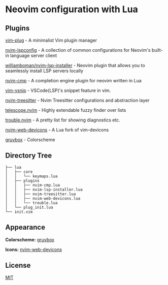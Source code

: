 # Neovim configuration with Lua

## Plugins

[vim-plug](https://github.com/junegunn/vim-plug) -  A minimalist Vim plugin manager

[nvim-lspconfig](https://github.com/neovim/nvim-lspconfig) - A collection of common configurations for Neovim's built-in language server client

[williamboman/nvim-lsp-installer](https://github.com/williamboman/nvim-lsp-installer) - Neovim plugin that allows you to seamlessly install LSP servers locally

[nvim-cmp](https://github.com/hrsh7th/nvim-cmp) - A completion engine plugin for neovim written in Lua

[vim-vsnip](https://github.com/hrsh7th/vim-vsnip) - VSCode(LSP)'s snippet feature in vim.

[nvim-treesitter](https://github.com/nvim-treesitter/nvim-treesitter) - Nvim Treesitter configurations and abstraction layer

[telescope.nvim](https://github.com/nvim-treesitter/nvim-treesitter) - Highly extendable fuzzy finder over lists

[trouble.nvim](https://github.com/folke/trouble.nvim) - A pretty list for showing diagnostics etc.

[nvim-web-devicons](https://github.com/kyazdani42/nvim-web-devicons) - A Lua fork of vim-devicons

[gruvbox](https://github.com/morhetz/gruvbox) - Colorscheme


## Directory Tree

```
├── lua
│   ├── core
│   │   └── keymaps.lua
│   ├── plugins
│   │   ├── nvim-cmp.lua
│   │   ├── nvim-lsp-installer.lua
│   │   ├── nvim-treesitter.lua
│   │   ├── nvim-web-devicons.lua
│   │   └── trouble.lua
│   └── plug_init.lua
└── init.vim
```

## Appearance

**Colorscheme:** [gruvbox](https://github.com/morhetz/gruvbox)

**Icons:** [nvim-web-devicons](https://github.com/kyazdani42/nvim-web-devicons)

## License
[MIT](https://choosealicense.com/licenses/mit/)

